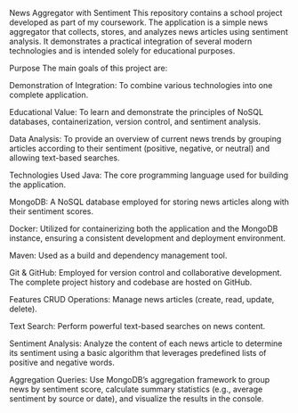 News Aggregator with Sentiment
This repository contains a school project developed as part of my coursework. The application is a simple news aggregator that collects, stores, and analyzes news articles using sentiment analysis. It demonstrates a practical integration of several modern technologies and is intended solely for educational purposes.

Purpose
The main goals of this project are:

Demonstration of Integration: To combine various technologies into one complete application.

Educational Value: To learn and demonstrate the principles of NoSQL databases, containerization, version control, and sentiment analysis.

Data Analysis: To provide an overview of current news trends by grouping articles according to their sentiment (positive, negative, or neutral) and allowing text-based searches.

Technologies Used
Java: The core programming language used for building the application.

MongoDB: A NoSQL database employed for storing news articles along with their sentiment scores.

Docker: Utilized for containerizing both the application and the MongoDB instance, ensuring a consistent development and deployment environment.

Maven: Used as a build and dependency management tool.

Git & GitHub: Employed for version control and collaborative development. The complete project history and codebase are hosted on GitHub.

Features
CRUD Operations: Manage news articles (create, read, update, delete).

Text Search: Perform powerful text-based searches on news content.

Sentiment Analysis: Analyze the content of each news article to determine its sentiment using a basic algorithm that leverages predefined lists of positive and negative words.

Aggregation Queries: Use MongoDB’s aggregation framework to group news by sentiment score, calculate summary statistics (e.g., average sentiment by source or date), and visualize the results in the console.
